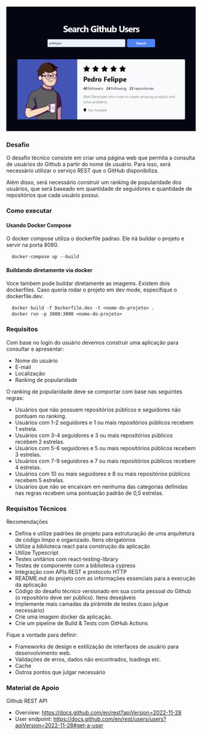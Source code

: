 ![Captura de Tela](./assets/Screenshot.png)

### Desafio

O desafio técnico consiste em criar uma página web que permita a consulta de usuários do Github a partir do nome de usuário. Para isso, será necessário utilizar o serviço REST que o GitHub disponibiliza.

Além disso, será necessário construir um ranking de popularidade dos usuários, que será baseado em quantidade de seguidores e quantidade de repositórios que cada usuário possui.

### Como executar

#### Usando Docker Compose

O docker compose utiliza o dockerfile padrao. Ele irá buildar o projeto e servir na porta 8080.

```
  docker-compose up --build
```

#### Buildando diretamente via docker

Voce tambem pode buildar diretamente as imagems. Existem dois dockerfiles. Caso queria rodar o projeto em dev mode, especifique o dockerfile.dev:

```
  docker build -f Dockerfile.dev -t <nome-do-projeto> .
  docker run -p 3000:3000 <nome-do-projeto>
```

### Requisitos

Com base no login do usuário devemos construir uma aplicação para consultar e apresentar:

- Nome do usuário
- E-mail
- Localização
- Ranking de popularidade

O ranking de popularidade deve se comportar com base nas seguintes regras:

- Usuários que não possuem repositórios públicos e seguidores não pontuam no ranking.
- Usuários com 1-2 seguidores e 1 ou mais repositórios públicos recebem 1 estrela.
- Usuários com 3-4 seguidores e 3 ou mais repositórios públicos recebem 2 estrelas.
- Usuários com 5-6 seguidores e 5 ou mais repositórios públicos recebem 3 estrelas.
- Usuários com 7-9 seguidores e 7 ou mais repositórios públicos recebem 4 estrelas.
- Usuários com 10 ou mais seguidores e 8 ou mais repositórios públicos recebem 5 estrelas.
- Usuários que não se encaixam em nenhuma das categorias definidas nas regras recebem uma pontuação padrão de 0,5 estrelas.

### Requisitos Técnicos

Recomendações

- Defina e utilize padrões de projeto para estruturação de uma arquitetura de código limpo e organizado.
  Itens obrigatórios
- Utilize a biblioteca react para construção da aplicação
- Utilize Typescript
- Testes unitários com react-testing-library
- Testes de componente com a biblioteca cypress
- Integração com APIs REST e protocolo HTTP
- README.md do projeto com as informações essenciais para a execução da aplicação
- Código do desafio técnico versionado em sua conta pessoal do Github (o repositório deve ser público).
  Itens desejáveis
- Implemente mais camadas da pirâmide de testes (caso julgue necessário)
- Crie uma imagem docker da aplicação.
- Crie um pipeline de Build & Tests com GitHub Actions

Fique a vontade para definir:

- Frameworks de design e estilização de interfaces de usuário para desenvolvimento web.
- Validações de erros, dados não encontrados, loadings etc.
- Cache
- Outros pontos que julgar necessário

### Material de Apoio

Github REST API

- Overview: https://docs.github.com/en/rest?apiVersion=2022-11-28
- User endpoint: https://docs.github.com/en/rest/users/users?apiVersion=2022-11-28#get-a-user
